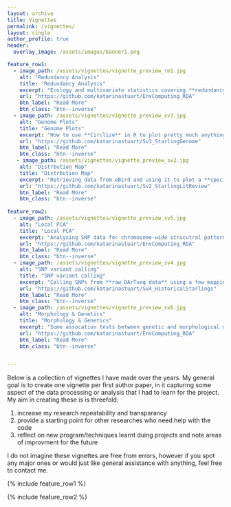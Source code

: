 ```yaml
---
layout: archive
title: Vignettes
permalink: /vignettes/
layout: single
author_profile: true
header:
  overlay_image: /assets/images/banner1.png

feature_row1:
  - image_path: /assets/vignettes/vignette_preview_rm1.jpg
    alt: "Redundancy Analysis"
    title: "Redundancy Analysis"
    excerpt: "Ecology and multivariate statistics covering **redundancy analysis** of cane toad phenotype data."
    url: "https://github.com/katarinastuart/EnvComputing_RDA"
    btn_label: "Read More"
    btn_class: "btn--inverse"
  - image_path: /assets/vignettes/vignette_preview_sv3.jpg
    alt: "Genome Plots"
    title: "Genome Plots"
    excerpt: "How to use **Circlize** in R to plot pretty much anything around your genome."
    url: "https://github.com/katarinastuart/Sv3_StarlingGenome"
    btn_label: "Read More"
    btn_class: "btn--inverse"
   - image_path: /assets/vignettes/vignette_preview_sv2.jpg
    alt: "Distrbution Map"
    title: "Distrbution Map"
    excerpt: "Retrieving data from eBird and using it to plot a **species distribution map**."
    url: "https://github.com/katarinastuart/Sv2_StarlingLitReview"
    btn_label: "Read More"
    btn_class: "btn--inverse"
    
feature_row2:
  - image_path: /assets/vignettes/vignette_preview_sv5.jpg
    alt: "Local PCA"
    title: "Local PCA"
    excerpt: "Analysing SNP data for chromosome-wide strucutral patterns using **localPCA**. "
    url: "https://github.com/katarinastuart/EnvComputing_RDA"
    btn_label: "Read More"
    btn_class: "btn--inverse"
  - image_path: /assets/vignettes/vignette_preview_sv4.jpg
    alt: "SNP variant calling"
    title: "SNP variant calling"
    excerpt: "Calling SNPs from **raw DArTseq data** using a few mapping and variant calling softwares."
    url: "https://github.com/katarinastuart/Sv4_HistoricalStarlings"
    btn_label: "Read More"
    btn_class: "btn--inverse"
  - image_path: /assets/vignettes/vignette_preview_sv6.jpg
    alt: "Morphology & Genetics"
    title: "Morphology & Genetics"
    excerpt: "Some assocation tests between genetic and morphological data."
    url: "https://github.com/katarinastuart/EnvComputing_RDA"
    btn_label: "Read More"
    btn_class: "btn--inverse"


---
```



Below is a collection of vignettes I have made over the years. My general goal is to create one vignette per first author paper, in it capturing some aspect of the data processing or analysis that I had to learn for the project. My aim in creating these is is threefold:<br>
1. increase my research repeatability and transparancy
2. provide a starting point for other researches who need help with the code
3. reflect on new program/techniques learnt duing projects and note areas of improvment for the future

I do not imagine these vignettes are free from errors, however if you spot any major ones or would just like general assistance with anything, feel free to contact me. 

{% include feature_row1 %}

{% include feature_row2 %}
